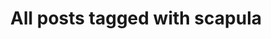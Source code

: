 ---
layout: tag
title: "All posts tagged with scapula"
permalink: /weblog/tags/scapula/
taxonomy: scapula
---